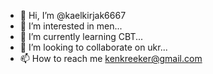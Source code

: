 - 👋 Hi, I’m @kaelkirjak6667
- 👀 I’m interested in men...
- 🌱 I’m currently learning CBT...
- 💞️ I’m looking to collaborate on ukr...
- 📫 How to reach me kenkreeker@gmail.com

<!---
kaelkirjak6667/kaelkirjak6667 is a ✨ special ✨ repository because its `README.md` (this file) appears on your GitHub profile.
You can click the Preview link to take a look at your changes.
--->
